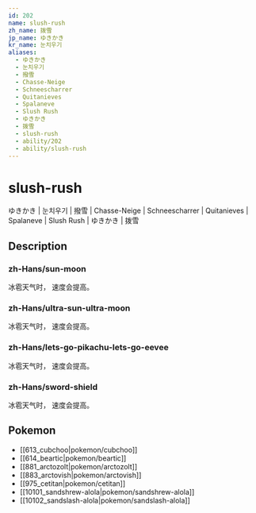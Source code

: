 ```yaml
---
id: 202
name: slush-rush
zh_name: 拨雪
jp_name: ゆきかき
kr_name: 눈치우기
aliases:
  - ゆきかき
  - 눈치우기
  - 撥雪
  - Chasse-Neige
  - Schneescharrer
  - Quitanieves
  - Spalaneve
  - Slush Rush
  - ゆきかき
  - 拨雪
  - slush-rush
  - ability/202
  - ability/slush-rush
---
```

# slush-rush

ゆきかき | 눈치우기 | 撥雪 | Chasse-Neige | Schneescharrer | Quitanieves | Spalaneve | Slush Rush | ゆきかき | 拨雪

## Description

### zh-Hans/sun-moon

冰雹天气时，
速度会提高。

### zh-Hans/ultra-sun-ultra-moon

冰雹天气时，
速度会提高。

### zh-Hans/lets-go-pikachu-lets-go-eevee

冰雹天气时，
速度会提高。

### zh-Hans/sword-shield

冰雹天气时，
速度会提高。

## Pokemon

- [[613_cubchoo|pokemon/cubchoo]]
- [[614_beartic|pokemon/beartic]]
- [[881_arctozolt|pokemon/arctozolt]]
- [[883_arctovish|pokemon/arctovish]]
- [[975_cetitan|pokemon/cetitan]]
- [[10101_sandshrew-alola|pokemon/sandshrew-alola]]
- [[10102_sandslash-alola|pokemon/sandslash-alola]]

